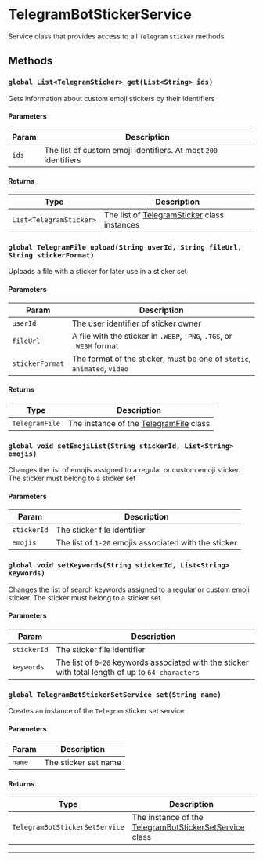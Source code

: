 # TelegramBotStickerService

Service class that provides access to all `Telegram` `sticker` methods

## Methods

### `global List<TelegramSticker> get(List<String> ids)`

Gets information about custom emoji stickers by their identifiers

#### Parameters

| Param | Description                                                     |
| ----- | --------------------------------------------------------------- |
| `ids` | The list of custom emoji identifiers. At most `200` identifiers |

#### Returns

| Type                    | Description                                                                      |
| ----------------------- | -------------------------------------------------------------------------------- |
| `List<TelegramSticker>` | The list of [TelegramSticker](/types/Classes/TelegramSticker.md) class instances |

### `global TelegramFile upload(String userId, String fileUrl, String stickerFormat)`

Uploads a file with a sticker for later use in a sticker set

#### Parameters

| Param           | Description                                                             |
| --------------- | ----------------------------------------------------------------------- |
| `userId`        | The user identifier of sticker owner                                    |
| `fileUrl`       | A file with the sticker in `.WEBP`, `.PNG`, `.TGS`, or `.WEBM` format   |
| `stickerFormat` | The format of the sticker, must be one of `static`, `animated`, `video` |

#### Returns

| Type           | Description                                                              |
| -------------- | ------------------------------------------------------------------------ |
| `TelegramFile` | The instance of the [TelegramFile](/types/Classes/TelegramFile.md) class |

### `global void setEmojiList(String stickerId, List<String> emojis)`

Changes the list of emojis assigned to a regular or custom emoji sticker. The sticker must belong to a sticker set

#### Parameters

| Param       | Description                                           |
| ----------- | ----------------------------------------------------- |
| `stickerId` | The sticker file identifier                           |
| `emojis`    | The list of `1-20` emojis associated with the sticker |

### `global void setKeywords(String stickerId, List<String> keywords)`

Changes the list of search keywords assigned to a regular or custom emoji sticker. The sticker must belong to a sticker set

#### Parameters

| Param       | Description                                                                                        |
| ----------- | -------------------------------------------------------------------------------------------------- |
| `stickerId` | The sticker file identifier                                                                        |
| `keywords`  | The list of `0-20` keywords associated with the sticker with total length of up to `64 characters` |

### `global TelegramBotStickerSetService set(String name)`

Creates an instance of the `Telegram` sticker set service

#### Parameters

| Param  | Description          |
| ------ | -------------------- |
| `name` | The sticker set name |

#### Returns

| Type                           | Description                                                                                              |
| ------------------------------ | -------------------------------------------------------------------------------------------------------- |
| `TelegramBotStickerSetService` | The instance of the [TelegramBotStickerSetService](/types/Classes/TelegramBotStickerSetService.md) class |

---
